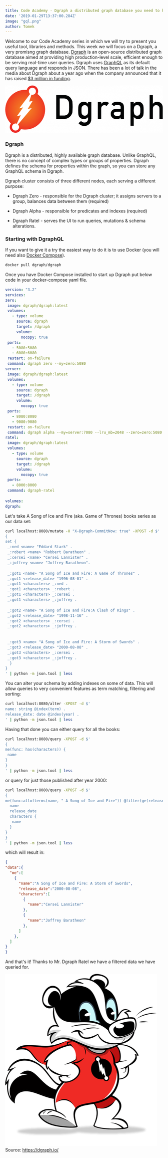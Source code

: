 ```yaml
---
title: Code Academy - Dgraph a distributed graph database you need to know
date: '2019-01-29T13:37:00.284Z'
image: "gql.png"
author: Tomek
---
```


Welcome to our Code Academy series in which we will try to present you useful tool, libraries and methods. This week we will focus on a Dgraph, a very promisng graph database.
[Dgraph](https://dgraph.io/) is an open-source distributed graph database aimed at providing high production-level scale, efficient enough to be serving real-time user queries. Dgraph uses [GraphQL](https://graphql.org/) as its default query language and responds in JSON. There has been a lot of talk in the media about Dgraph about a year ago when the company announced that it has raised [$3 million in funding](https://techcrunch.com/2017/12/19/dgraph-raises-3m-for-its-open-source-distributed-graph-database-hits-1-0-release/).

![Dgraph.io](logo.png)

###  Dgraph
Dgraph is a distributed, highly available graph database. Unlike GraphQL,  there is no concept of complex types or groups of properties. Dgraph defines the schema for properties within the graph, so you can store any GraphQL schema in Dgraph.

Dgraph cluster consists of three different nodes, each serving a different purpose:

- Dgraph Zero -  responsible for the Dgraph cluster; it assigns servers to a group, balances data between them (required)

- Dgraph Alpha - responsible for predicates and indexes (required)

- Dgraph Ratel - serves the UI to run queries, mutations & schema alterations.

### Starting with DgraphQL

If you want to give it a try the easiest way to do it is to use Docker (you will need also [Docker Compose](https://docs.docker.com/compose/install/)).

```sh
docker pull dgraph/dgraph
```
Once you have Docker Compose installed to start up Dgraph put below code in your docker-compose yaml file.
```yml
version: "3.2"
services:
zero:
 image: dgraph/dgraph:latest
 volumes:
   - type: volume
     source: dgraph
     target: /dgraph
     volume:
       nocopy: true
 ports:
   - 5080:5080
   - 6080:6080
 restart: on-failure
 command: dgraph zero --my=zero:5080
server:
 image: dgraph/dgraph:latest
 volumes:
   - type: volume
     source: dgraph
     target: /dgraph
     volume:
       nocopy: true
 ports:
   - 8080:8080
   - 9080:9080
 restart: on-failure
 command: dgraph alpha --my=server:7080 --lru_mb=2048 --zero=zero:5080
ratel:
 image: dgraph/dgraph:latest
 volumes:
   - type: volume
     source: dgraph
     target: /dgraph
     volume:
       nocopy: true
 ports:
   - 8000:8000
 command: dgraph-ratel

volumes:
dgraph:

```

Let's take A Song of Ice and Fire (aka. Game of Thrones) books series as our data set:

```sh
curl localhost:8080/mutate -H "X-Dgraph-CommitNow: true" -XPOST -d $'
{
set {
 _:ned <name> "Eddard Stark" .
 _:robert <name> "Robbert Baratheon" .
 _:cersei <name> "Cersei Lannister" .
 _:joffrey <name> "Joffrey Baratheon".

 _:got1 <name> "A Song of Ice and Fire: A Game of Thrones" .
 _:got1 <release_date> "1996-08-01" .
 _:got1 <characters> _:ned .
 _:got1 <characters> _:robert .
 _:got1 <characters> _:cersei .
 _:got1 <characters> _:joffrey .

 _:got2 <name> "A Song of Ice and Fire:A Clash of Kings" .
 _:got2 <release_date> "1998-11-16" .
 _:got2 <characters> _:cersei .
 _:got2 <characters> _:joffrey .


 _:got3 <name> "A Song of Ice and Fire: A Storm of Swords" .
 _:got3 <release_date> "2000-08-08" .
 _:got3 <characters> _:cersei .
 _:got3 <characters> _:joffrey .
  }
}
' | python -m json.tool | less

```

You can alter your schema by adding indexes on some of data. This will allow queries to very convenient features as term matching, filtering and sorting:

```sh
curl localhost:8080/alter -XPOST -d $'
name: string @index(term) .
release_date: date @index(year) .
' | python -m json.tool | less
```
Having that done you can either query for all the books:
```sh
curl localhost:8080/query -XPOST -d $'
{
me(func: has(characters)) {
 name
}
}
' | python -m json.tool | less
```
or query for just those published after year 2000:
```sh
curl localhost:8080/query -XPOST -d $'
{
me(func:allofterms(name, " A Song of Ice and Fire")) @filter(ge(release_date, "2000")) {
  name
  release_date
  characters {
   name
  }
}
}
' | python -m json.tool | less
```
which will result in:

```json
{
"data":{
  "me":[
    {
      "name":"A Song of Ice and Fire: A Storm of Swords",
      "release_date":"2000-08-08",
      "characters":[
        {
          "name":"Cersei Lannister"
        },
        {
          "name":"Joffrey Baratheon"
        },
      ]
    },
  ]
}
}
```
And that's it! Thanks to Mr. Dgraph Ratel we have a filtered data we have queried for.

![Dgraph](dgraph.png)
Source: https://dgraph.io/








